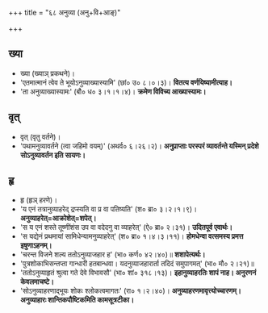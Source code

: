 +++
title = "६८ अनुव्या (अनु+वि+आङ्)"

+++

## ख्या
- ख्या (ख्याञ् प्रकथने)।
- 'एतमात्मानं त्वेव ते भूयोऽनुव्याख्यास्यामि' (छां० उ० ८।०।३)। **वितत्य वर्णयिष्यामीत्याह।**
- 'ता अनुव्याख्यास्यामः' (बौ० ध० ३।१।१।४)। **क्रमेण विविच्य आख्यास्यामः।**

## वृत्
- वृत् (वृतु वर्तने)।
- 'पथामनुव्यावर्तने (त्वा जहिमो वयम्)' (अथर्व० ६।२६।२)। **अनुप्राप्ताः परस्परं व्यावर्तन्ते यस्मिन् प्रदेशे सोऽनुव्यावर्तन इति सायणः।**

## हृ
- हृ (हृञ् हरणे)।
- 'य एनं तत्रानुव्याहरेद् द्रप्स्यति वा प्र वा पतिष्यति' (श० ब्रा० ३।२।१।९)। **अनुव्याहरेत्=आक्रोशेत्=शपेत्।**
- 'स य एनं शस्ते तूष्णींशंस उप वा वदेदनु वा व्याहरेत्' (ऐ० ब्रा० २।३१)। **उदितपूर्व एवार्थः।**
- 'स यद्येनं प्रथमायां सामिधेन्यामनुव्याहरेत्' (श० ब्रा० १।४।३।११)। **होमधेन्वा वत्समस्य प्रमत्त इषुणाऽहनम्।**
- 'चरन्त विजने शल्य ततोऽनुव्याजहार ह' (भा० कर्ण० ४२।४०)॥ **शशापेत्यर्थः।**
- 'पुत्रशोकाभिसन्तप्ता गान्धारी हतबान्धवा। यदनुव्याजहारार्ता तदिदं समुपागमत्' (भा० मौ० २।२१)॥
- 'ततोऽनुव्याहृतं श्रुत्वा गते देवे विभावसौ' (भा० शां० ३१८।१३)। **इहानुव्याहरतिः शापं नाह। अनुरणनं केवलमाचष्टे।**
- 'सोऽनुव्याहरणाद्भूयः शोकः श्लोकत्वमागतः' (रा० १।२।४०)। **अनुव्याहरणमावृत्त्योच्चारणम्। अनुव्याहारः शान्तिकपौष्टिकमिति कामसूत्रटीका।**
